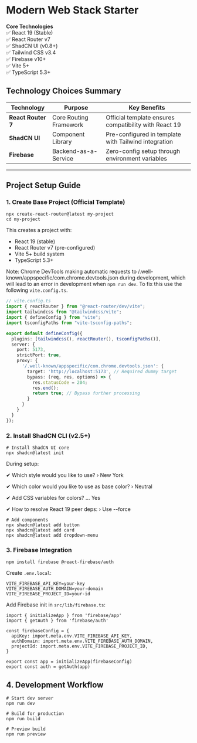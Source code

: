 # Modern Web Stack Starter

**Core Technologies**  
✅ React 19 (Stable)  
✅ React Router v7  
✅ ShadCN UI (v0.8+)  
✅ Tailwind CSS v3.4  
✅ Firebase v10+  
✅ Vite 5+  
✅ TypeScript 5.3+  

## Technology Choices Summary

| Technology       | Purpose                          | Key Benefits                                                                 |
|------------------|----------------------------------|-----------------------------------------------------------------------------|
| **React Router 7** | Core Routing Framework          | Official template ensures compatibility with React 19                      |
| **ShadCN UI**    | Component Library               | Pre-configured in template with Tailwind integration                       |
| **Firebase**     | Backend-as-a-Service            | Zero-config setup through environment variables                            |

---
## Project Setup Guide

### 1. Create Base Project (Official Template)
```
npx create-react-router@latest my-project
cd my-project
```

This creates a project with:
- React 19 (stable)
- React Router v7 (pre-configured)
- Vite 5+ build system
- TypeScript 5.3+

Note: Chrome DevTools making automatic requests to /.well-known/appspecific/com.chrome.devtools.json during development, which will lead to an error in development when `npm run dev`. To fix this use the following `vite.config.ts`.

```TypeScript
// vite.config.ts
import { reactRouter } from "@react-router/dev/vite";
import tailwindcss from "@tailwindcss/vite";
import { defineConfig } from "vite";
import tsconfigPaths from "vite-tsconfig-paths";

export default defineConfig({
  plugins: [tailwindcss(), reactRouter(), tsconfigPaths()],
  server: {
    port: 5173,
    strictPort: true,
    proxy: {
      '/.well-known/appspecific/com.chrome.devtools.json': {
        target: 'http://localhost:5173', // Required dummy target
        bypass: (req, res, options) => {
          res.statusCode = 204;
          res.end();
          return true; // Bypass further processing
        }
      }
    }
  }
});
```
### 2. Install ShadCN CLI (v2.5+)

```
# Install ShadCN UI core
npx shadcn@latest init
```
During setup:

✔ Which style would you like to use? › New York

✔ Which color would you like to use as base color? › Neutral

✔ Add CSS variables for colors? … Yes

✔ How to resolve React 19 peer deps: › Use --force

```
# Add components
npx shadcn@latest add button
npx shadcn@latest add card
npx shadcn@latest add dropdown-menu
```

### 3. Firebase Integration
```
npm install firebase @react-firebase/auth
```

Create `.env.local`:
```
VITE_FIREBASE_API_KEY=your-key
VITE_FIREBASE_AUTH_DOMAIN=your-domain
VITE_FIREBASE_PROJECT_ID=your-id
```

Add Firebase init in `src/lib/firebase.ts`:
```
import { initializeApp } from 'firebase/app'
import { getAuth } from 'firebase/auth'

const firebaseConfig = {
  apiKey: import.meta.env.VITE_FIREBASE_API_KEY,
  authDomain: import.meta.env.VITE_FIREBASE_AUTH_DOMAIN,
  projectId: import.meta.env.VITE_FIREBASE_PROJECT_ID,
}

export const app = initializeApp(firebaseConfig)
export const auth = getAuth(app)
```

## 4. Development Workflow

```
# Start dev server
npm run dev

# Build for production
npm run build

# Preview build
npm run preview
```
